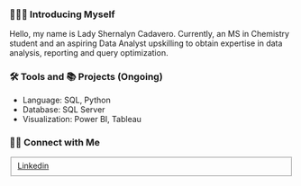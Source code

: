 <h3>🙋🏻‍♀️ Introducing Myself </h3>
<p>Hello, my name is Lady Shernalyn Cadavero. Currently, an MS in Chemistry student and an aspiring Data Analyst upskilling to obtain expertise in data analysis, reporting and query optimization. </p>
<h3>🛠️ Tools and 📚 Projects (Ongoing)</h3>
<ul>
  <li> Language: SQL, Python</li>
  <li>Database: SQL Server</li>
  <li>Visualization: Power BI, Tableau</li>
</ul>
<h3>👋🏻 Connect with Me</h3>
<fieldset>
  <a href="https://www.linkedin.com/in/lady-shernalyn-cadavero-33507720b/">Linkedin</a>
</fieldset>
